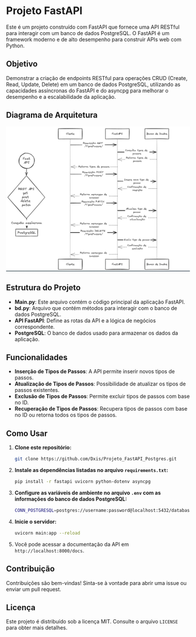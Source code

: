 # Projeto FastAPI

Este é um projeto construído com FastAPI que fornece uma API RESTful para interagir com um banco de dados PostgreSQL. O FastAPI é um framework moderno e de alto desempenho para construir APIs web com Python.

## Objetivo 
Demonstrar a criação de endpoints RESTful para operações CRUD (Create, Read, Update, Delete) em um banco de dados PostgreSQL, utilizando as capacidades assíncronas do FastAPI e do asyncpg para melhorar o desempenho e a escalabilidade da aplicação.

## Diagrama de Arquitetura

![Diagrama de Arquitetura](Projeto_FastAPI_Postgres.png)

## Estrutura do Projeto

- **Main.py**: Este arquivo contém o código principal da aplicação FastAPI.
- **bd.py**: Arquivo que contém métodos para interagir com o banco de dados PostgreSQL.
- **API FastAPI**: Define as rotas da API e a lógica de negócios correspondente.
- **PostgreSQL**: O banco de dados usado para armazenar os dados da aplicação.

## Funcionalidades

- **Inserção de Tipos de Passos**: A API permite inserir novos tipos de passos.
- **Atualização de Tipos de Passos**: Possibilidade de atualizar os tipos de passos existentes.
- **Exclusão de Tipos de Passos**: Permite excluir tipos de passos com base no ID.
- **Recuperação de Tipos de Passos**: Recupera tipos de passos com base no ID ou retorna todos os tipos de passos.

## Como Usar

1. **Clone este repositório:**

    ```bash
    git clone https://github.com/Dxis/Projeto_FastAPI_Postgres.git

    ```

2. **Instale as dependências listadas no arquivo `requirements.txt`:**

    ```bash
    pip install -r fastapi uvicorn python-dotenv asyncpg
    ```

3. **Configure as variáveis de ambiente no arquivo `.env` com as informações do banco de dados PostgreSQL:**

    ```bash
    CONN_POSTGRESQL=postgres://username:password@localhost:5432/database_name
    ```

4. **Inicie o servidor:**

    ```bash
    uvicorn main:app --reload
    ```
6. Você pode acessar a documentação da API em `http://localhost:8000/docs`.

## Contribuição

Contribuições são bem-vindas! Sinta-se à vontade para abrir uma issue ou enviar um pull request.

## Licença

Este projeto é distribuído sob a licença MIT. Consulte o arquivo `LICENSE` para obter mais detalhes.
